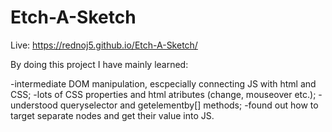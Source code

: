 # Etch-A-Sketch
Live: https://rednoj5.github.io/Etch-A-Sketch/

By doing this project I have mainly learned:

-intermediate DOM manipulation, escpecially connecting JS with html and CSS;
-lots of CSS properties and html atributes (change, mouseover etc.);
-understood queryselector and getelementby[] methods;
-found out how to target separate nodes and get their value into JS.